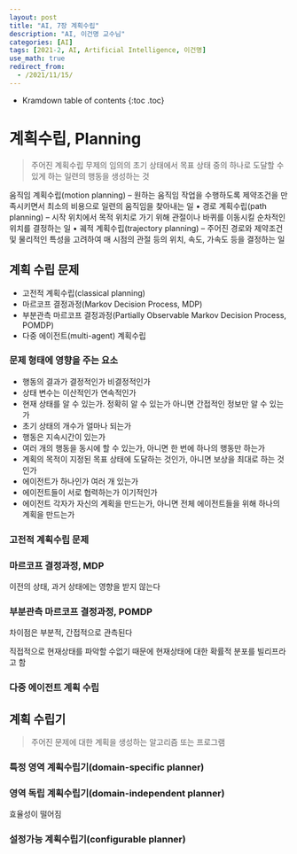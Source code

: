 ```yaml
---
layout: post
title: "AI, 7장 계획수립"
description: "AI, 이건명 교수님"
categories: [AI]
tags: [2021-2, AI, Artificial Intelligence, 이건명]
use_math: true
redirect_from:
  - /2021/11/15/
---
```


* Kramdown table of contents
{:toc .toc}  

# 계획수립, Planning

> 주어진 계획수립 무제의 임의의 초기 상태에서 목표 상태 중의 하나로 도달할 수 있게 하는 일련의 행동을 생성하는 것

움직임 계획수립(motion planning)
– 원하는 움직임 작업을 수행하도록 제약조건을 만족시키면서
최소의 비용으로 일련의 움직임을 찾아내는 일
• 경로 계획수립(path planning)
– 시작 위치에서 목적 위치로 가기 위해 관절이나 바퀴를 이동시킬
순차적인 위치를 결정하는 일
• 궤적 계획수립(trajectory planning)
– 주어진 경로와 제약조건 및 물리적인 특성을 고려하여 매 시점의 관절
등의 위치, 속도, 가속도 등을 결정하는 일

## 계획 수립 문제

- 고전적 계획수립(classical planning)
- 마르코프 결정과정(Markov Decision Process, MDP)
- 부분관측 마르코프 결정과정(Partially Observable Markov Decision Process, POMDP)
- 다중 에이전트(multi-agent) 계획수립

### 문제 형태에 영향을 주는 요소

- 행동의 결과가 결정적인가 비결정적인가
- 상태 변수는 이산적인가 연속적인가
- 현재 상태를 알 수 있는가. 정확히 알 수 있는가 아니면 간접적인 정보만 알 수 있는가
- 초기 상태의 개수가 얼마나 되는가
- 행동은 지속시간이 있는가
- 여러 개의 행동을 <blue>동시</blue>에 할 수 있는가, 아니면 <blue>한 번에 하나</blue>의 행동만 하는가
- 계획의 목적이 지정된 <blue>목표 상태에 도달</blue>하는 것인가, 아니면 </blue>보상을 최대</blue>로 하는 것인가
- 에이전트가 하나인가 여러 개 있는가
- 에이전트들이 서로 협력하는가 이기적인가
- 에이전트 각자가 자신의 계획을 만드는가, 아니면 전체 에이전트들을 위해 하나의 계획을 만드는가

### 고전적 계획수립 문제

### 마르코프 결정과정, MDP

이전의 상태, 과거 상태에는 영향을 받지 않는다

### 부분관측 마르코프 결정과정, POMDP

차이점은 부분적, 간접적으로 관측된다

직접적으로 현재상태를 파악할 수없기 때문에 현재상태에 대한 확률적 분포를 빌리프라고 함


### 다중 에이전트 계획 수립

## 계획 수립기

> 주어진 문제에 대한 계획을 생성하는 알고리즘 또는 프로그램

### 특정 영역 계획수립기(domain-specific planner)

### 영역 독립 계획수립기(domain-independent planner) 

효율성이 떨어짐

### 설정가능 계획수립기(configurable planner)


